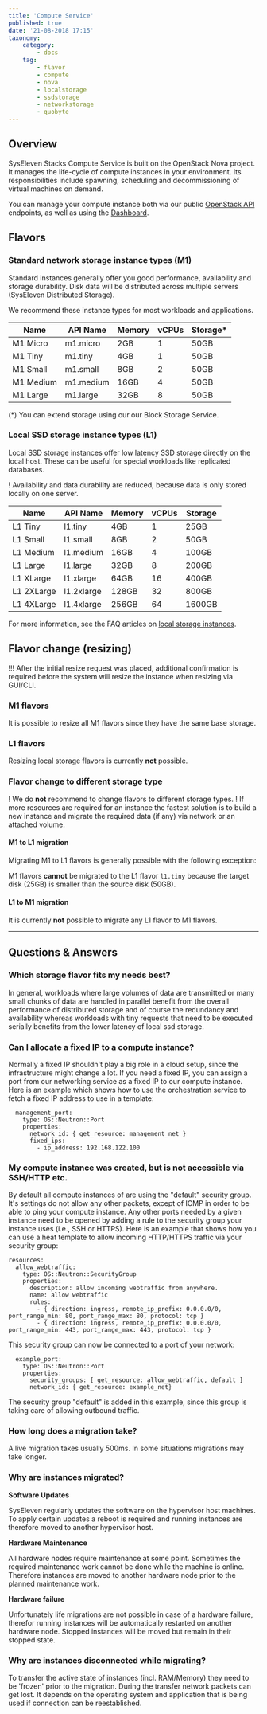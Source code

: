 ```yaml
---
title: 'Compute Service'
published: true
date: '21-08-2018 17:15'
taxonomy:
    category:
        - docs
    tag:
        - flavor
        - compute
        - nova
        - localstorage
        - ssdstorage
        - networkstorage
        - quobyte
---
```


## Overview

SysEleven Stacks Compute Service is built on the OpenStack Nova project.
It manages the life-cycle of compute instances in your environment. Its responsibilities include spawning, scheduling and decommissioning of virtual machines on demand.

You can manage your compute instance both via our public [OpenStack API](../../03.Tutorials/04.api-access/default.en.md) endpoints, as well as using the [Dashboard](https://dashboard.cloud.syseleven.net).

## Flavors

### Standard network storage instance types (M1)

Standard instances generally offer you good performance, availability and storage durability. Disk data will be distributed across multiple servers (SysEleven Distributed Storage).

We recommend these instance types for most workloads and applications.

Name        | API Name    | Memory | vCPUs | Storage* |
------------|-------------|--------|-------|----------|
M1 Micro    |  m1.micro   |  2GB   |   1   |   50GB   |
M1 Tiny     |  m1.tiny    |  4GB   |   1   |   50GB   |
M1 Small    |  m1.small   |  8GB   |   2   |   50GB   |
M1 Medium   |  m1.medium  | 16GB   |   4   |   50GB   |
M1 Large    |  m1.large   | 32GB   |   8   |   50GB   |

(*)
You can extend storage using our our Block Storage Service.

### Local SSD storage instance types (L1)

Local SSD storage instances offer low latency SSD storage directly on the local host.
These can be useful for special workloads like replicated databases.

! Availability and data durability are reduced, because data is only stored locally on one server.

Name        | API Name    | Memory | vCPUs | Storage |
------------|-------------|--------|-------|---------|
L1 Tiny     | l1.tiny     |   4GB  |   1   |   25GB  |
L1 Small    | l1.small    |   8GB  |   2   |   50GB  |
L1 Medium   | l1.medium   |  16GB  |   4   |  100GB  |
L1 Large    | l1.large    |  32GB  |   8   |  200GB  |
L1 XLarge   | l1.xlarge   |  64GB  |  16   |  400GB  |
L1 2XLarge  | l1.2xlarge  | 128GB  |  32   |  800GB  |
L1 4XLarge  | l1.4xlarge  | 256GB  |  64   | 1600GB  |

For more information, see the FAQ articles on [local storage instances](https://docs.syseleven.de/helpcenter/en/taxonomy?name=tag&val=localstorage).

## Flavor change (resizing)

!!! After the initial resize request was placed, additional confirmation is required before the system will resize the instance when resizing via GUI/CLI.

### M1 flavors

It is possible to resize all M1 flavors since they have the same base storage.

### L1 flavors

Resizing local storage flavors is currently **not** possible.

### Flavor change to different storage type

! We do **not** recommend to change flavors to different storage types.
! If more resources are required for an instance the fastest solution is to build a new instance and migrate the required data (if any) via network or an attached volume.

#### M1 to L1 migration

Migrating M1 to L1 flavors is generally possible with the following exception:

M1 flavors **cannot** be migrated to the L1 flavor `l1.tiny` because the target disk (25GB) is smaller than the source disk (50GB).

#### L1 to M1 migration

It is currently **not** possible to migrate any L1 flavor to M1 flavors.

---

## Questions & Answers

### Which storage flavor fits my needs best?

In general, workloads where large volumes of data are transmitted or many small chunks of data are handled in parallel benefit from the overall performance of distributed storage and of course the redundancy and availability whereas workloads with tiny requests that need to be executed serially benefits from the lower latency of local ssd storage.

### Can I allocate a fixed IP to a compute instance?

Normally a fixed IP shouldn't play a big role in a cloud setup, since the infrastructure might change a lot.
If you need a fixed IP, you can assign a port from our networking service as a fixed IP to our compute instance. Here is an example which shows how to use the orchestration service to fetch a fixed IP address to use in a template:

```plain
  management_port:
    type: OS::Neutron::Port
    properties:
      network_id: { get_resource: management_net }
      fixed_ips:
        - ip_address: 192.168.122.100
```

### My compute instance was created, but is not accessible via SSH/HTTP etc.

By default all compute instances of are using the "default" security group. It's settings do not allow any other packets, except of ICMP in order to be able to ping your compute instance. Any other ports needed by a given instance need to be opened by adding a rule to the security group your instance uses (i.e., SSH or HTTPS).
Here is an example that shows how you can use a heat template to allow incoming HTTP/HTTPS traffic via your security group:

```plain
resources:
  allow_webtraffic:
    type: OS::Neutron::SecurityGroup
    properties:
      description: allow incoming webtraffic from anywhere.
      name: allow webtraffic
      rules: 
        - { direction: ingress, remote_ip_prefix: 0.0.0.0/0, port_range_min: 80, port_range_max: 80, protocol: tcp }
        - { direction: ingress, remote_ip_prefix: 0.0.0.0/0, port_range_min: 443, port_range_max: 443, protocol: tcp }
```

This security group can now be connected to a port of your network:

```plain
  example_port:
    type: OS::Neutron::Port
    properties:
      security_groups: [ get_resource: allow_webtraffic, default ]
      network_id: { get_resource: example_net}
```

The security group "default" is added in this example, since this group is taking care of allowing outbound traffic.

### How long does a migration take?

A live migration takes usually 500ms. In some situations migrations may take longer.

### Why are instances migrated?

**Software Updates**

SysEleven regularly updates the software on the hypervisor host machines.
To apply certain updates a reboot is required and running instances are therefore moved to another 
hypervisor host. 

**Hardware Maintenance**

All hardware nodes require maintenance at some point. Sometimes the required maintenance work cannot be done
while the machine is online. Therefore instances are moved to another hardware node prior to the planned maintenance work.

**Hardware failure**

Unfortunately life migrations are not possible in case of a hardware failure, therefor running instances will be automatically restarted on another hardware node. Stopped instances will be moved but remain in their stopped state.

### Why are instances disconnected while migrating?

To transfer the active state of instances (incl. RAM/Memory) they need to be 'frozen' prior to the migration. During the transfer network packets can get lost. It depends on the operating system and application that is being used if connection can be reestablished.